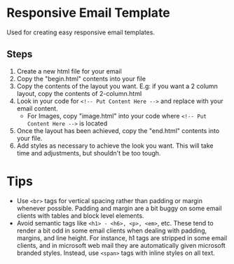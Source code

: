 Responsive Email Template
=========================

Used for creating easy responsive email templates.

## Steps
  1. Create a new html file for your email
  2. Copy the "begin.html" contents into your file
  3. Copy the contents of the layout you want. E.g: if you want a 2 column layout, copy the contents of 2-column.html
  4. Look in your code for `<!-- Put Content Here -->` and replace with your email content.
      * For Images, copy "image.html" into your code where `<!-- Put Content Here -->` is located
  5. Once the layout has been achieved, copy the "end.html" contents into your file.
  6. Add styles as necessary to achieve the look you want. This will take time and adjustments, but shouldn't be too tough.


Tips
====

* Use `<br>` tags for vertical spacing rather than padding or margin whenever possible. Padding and margin are a bit buggy on some email clients with tables and block level elements.
* Avoid semantic tags like `<h1> - <h6>, <p>, <em>`, etc. These tend to render a bit odd in some email clients when dealing with padding, margins, and line height. For instance, h1 tags are stripped in some email clients, and in microsoft web mail they are automatically given microsoft branded styles. Instead, use `<span>` tags with inline styles on all text.
